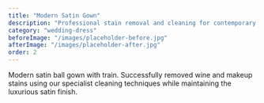```yaml
---
title: "Modern Satin Gown"
description: "Professional stain removal and cleaning for contemporary wedding dress"
category: "wedding-dress"
beforeImage: "/images/placeholder-before.jpg"
afterImage: "/images/placeholder-after.jpg"
order: 2
---
```


Modern satin ball gown with train. Successfully removed wine and makeup stains using our specialist cleaning techniques while maintaining the luxurious satin finish.
